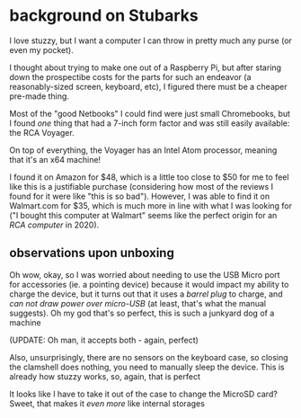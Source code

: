 # background on Stubarks

I love stuzzy, but I want a computer I can throw in pretty much any purse (or even my pocket).

I thought about trying to make one out of a Raspberry Pi, but after staring down the prospectibe costs for the parts for such an endeavor (a reasonably-sized screen, keyboard, etc), I figured there must be a cheaper pre-made thing.

Most of the "good Netbooks" I could find were just small Chromebooks, but I found *one* thing that had a 7-inch form factor and was still easily available: the RCA Voyager.

On top of everything, the Voyager has an Intel Atom processor, meaning that it's an x64 machine!

I found it on Amazon for $48, which is a little too close to $50 for me to feel like this is a justifiable purchase (considering how most of the reviews I found for it were like "this is so bad"). However, I was able to find it on Walmart.com for $35, which is much more in line with what I was looking for ("I bought this computer at Walmart" seems like the perfect origin for an *RCA computer* in 2020).

## observations upon unboxing

Oh wow, okay, so I was worried about needing to use the USB Micro port for accessories (ie. a pointing device) because it would impact my ability to charge the device, but it turns out that it uses a *barrel plug* to charge, and *can not draw power over micro-USB* (at least, that's what the manual suggests). Oh my god that's so perfect, this is such a junkyard dog of a machine

(UPDATE: Oh man, it accepts both - again, perfect)

Also, unsurprisingly, there are no sensors on the keyboard case, so closing the clamshell does nothing, you need to manually sleep the device. This is already how stuzzy works, so, again, that is perfect

It looks like I have to take it out of the case to change the MicroSD card? Sweet, that makes it *even more* like internal storages
